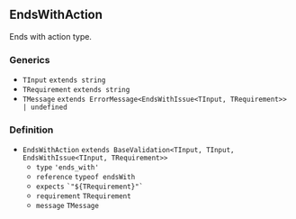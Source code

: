 EndsWithAction
--------------

Ends with action type.

### Generics

*   `TInput` `extends string`
*   `TRequirement` `extends string`
*   `TMessage` `extends ErrorMessage<EndsWithIssue<TInput, TRequirement>> | undefined`

### Definition

*   `EndsWithAction` `extends BaseValidation<TInput, TInput, EndsWithIssue<TInput, TRequirement>>`
    *   `type` `'ends_with'`
    *   `reference` `typeof endsWith`
    *   `expects` `` `"${TRequirement}"` ``
    *   `requirement` `TRequirement`
    *   `message` `TMessage`